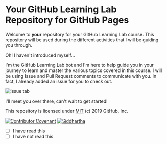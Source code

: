 # Your GitHub Learning Lab Repository for GitHub Pages

Welcome to **your** repository for your GitHub Learning Lab course. This repository will be used during the different activities that I will be guiding you through. 

Oh! I haven't introduced myself...

I'm the GitHub Learning Lab bot and I'm here to help guide you in your journey to learn and master the various topics covered in this course. I will be using Issue and Pull Request comments to communicate with you. In fact, I already added an issue for you to check out.

![issue tab](https://lab.github.com/public/images/issue_tab.png)

I'll meet you over there, can't wait to get started!

This repository is licensed under [MIT](../LICENSE) (c) 2019 GitHub, Inc.

[![Contributor Covenant](https://img.shields.io/badge/Contributor%20Covenant-2.1-4baaaa.svg)](code_of_conduct.md)
[![Siddhartha](https://img.shields.io/badge/Contributor%20Covenant-2.1-4baaaa.svg)](README.md)


- [ ] I have read this
- [ ] I have not read this
